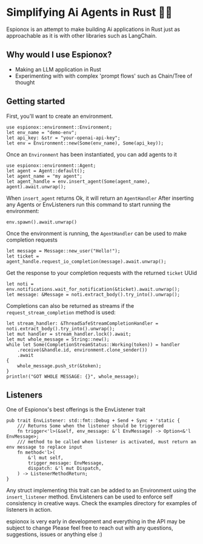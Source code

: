 # Simplifying Ai Agents in Rust 🕵🏼

Espionox is an attempt to make building Ai applications in Rust just as approachable as it is with other libraries such as LangChain.

## Why would I use Espionox?

- Making an LLM application in Rust
- Experimenting with with complex 'prompt flows' such as Chain/Tree of thought

## Getting started

First, you'll want to create an environment.

```
use espionox::environment::Environment;
let env_name = "demo-env";
let api_key: &str = "your-openai-api-key";
let env = Environment::new(Some(env_name), Some(api_key));
```

Once an `Environment` has been instantiated, you can add agents to it

```
use espionox::environment::Agent;
let agent = Agent::default();
let agent_name = "my agent";
let agent_handle = env.insert_agent(Some(agent_name), agent).await.unwrap();
```

When `insert_agent` returns Ok, it will return an `AgentHandler`
After inserting any Agents or EnvListeners run this command to start running the environment:

```
env.spawn().await.unwrap()
```

Once the environment is running, the `AgentHandler` can be used to make completion requests

```
let message = Message::new_user("Hello!");
let ticket = agent_handle.request_io_completion(message).await.unwrap();
```

Get the response to your completion requests with the returned `ticket` UUid

```
let noti = env.notifications.wait_for_notification(&ticket).await.unwrap();
let message: &Message = noti.extract_body().try_into().unwrap();
```

Completions can also be returned as streams if the `request_stream_completion` method is used:

```
let stream_handler: &ThreadSafeStreamCompletionHandler = noti.extract_body().try_into().unwrap();
let mut handler = stream_handler.lock().await;
let mut whole_message = String::new();
while let Some(CompletionStreamStatus::Working(token)) = handler
    .receive(&handle.id, environment.clone_sender())
    .await
{
    whole_message.push_str(&token);
}
println!("GOT WHOLE MESSAGE: {}", whole_message);
```

## Listeners

One of Espionox's best offerings is the EnvListener trait

```
pub trait EnvListener: std::fmt::Debug + Send + Sync + 'static {
    /// Returns Some when the listener should be triggered
    fn trigger<'l>(&self, env_message: &'l EnvMessage) -> Option<&'l EnvMessage>;
    /// method to be called when listener is activated, must return an env message to replace input
    fn method<'l>(
        &'l mut self,
        trigger_message: EnvMessage,
        dispatch: &'l mut Dispatch,
    ) -> ListenerMethodReturn;
}
```

Any struct implementing this trait can be added to an Environment using the `insert_listener` method. EnvListeners can be used to enforce self consistency in creative ways. Check the examples directory for examples of listeners in action.

espionox is very early in development and everything in the API may be subject to change
Please feel free to reach out with any questions, suggestions, issues or anything else :)

